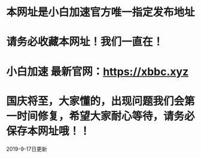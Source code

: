 

# 本网址是小白加速官方唯一指定发布地址

# 请务必收藏本网址！我们一直在！

# 小白加速 最新官网：https://xbbc.xyz

# 国庆将至，大家懂的，出现问题我们会第一时间修复，希望大家耐心等待，请务必保存本网址哦！！

2019-9-17日更新 

